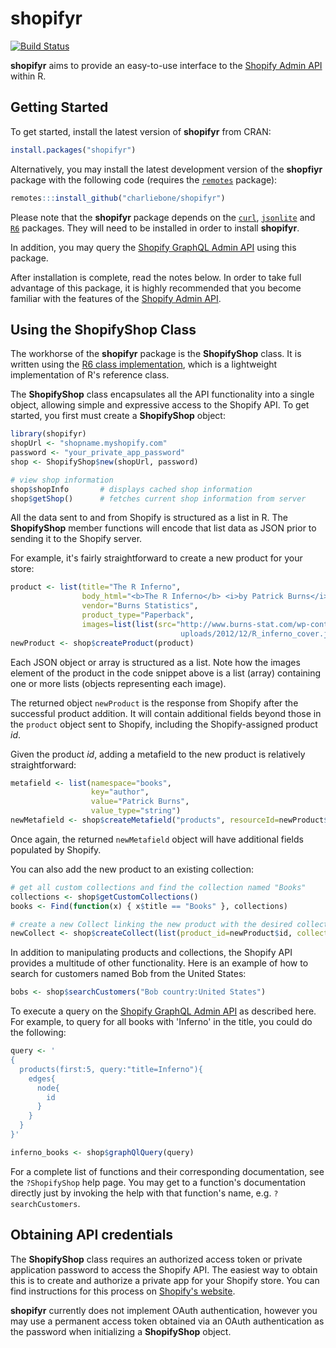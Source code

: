 # shopifyr

[![Build Status](https://travis-ci.org/charliebone/shopifyr.png)](https://travis-ci.org/charliebone/shopifyr)

**shopifyr** aims to provide an easy-to-use interface to the [Shopify Admin API](https://help.shopify.com/en/api/reference) within R. 

## Getting Started

To get started, install the latest version of **shopifyr** from CRAN:

```R
install.packages("shopifyr")
```

Alternatively, you may install the latest development version of the **shopfiyr** package with the following code (requires the [`remotes`](https://github.com/r-lib/remotes) package):

```R
remotes:::install_github("charliebone/shopifyr")
```

Please note that the **shopifyr** package depends on the [`curl`](https://github.com/jeroen/curl), [`jsonlite`](https://github.com/jeroen/jsonlite) and [`R6`](https://github.com/wch/R6) packages. They will need to be installed in order to install **shopifyr**.

In addition, you may query the [Shopify GraphQL Admin API](https://help.shopify.com/en/api/graphql-admin-api) using this package.

After installation is complete, read the notes below. In order to take full advantage of this package, it is highly recommended that you become familiar with the features of the [Shopify Admin API](https://help.shopify.com/en/api/getting-started). 

## Using the ShopifyShop Class
The workhorse of the **shopifyr** package is the **ShopifyShop** class. It is written using the [R6 class implementation](https://github.com/wch/R6), which is a lightweight implementation of R's reference class. 

The **ShopifyShop** class encapsulates all the API functionality into a single object, allowing simple and expressive access to the Shopify API. To get started, you first must create a **ShopifyShop** object:

```R
library(shopifyr)
shopUrl <- "shopname.myshopify.com"
password <- "your_private_app_password"
shop <- ShopifyShop$new(shopUrl, password)

# view shop information
shop$shopInfo       # displays cached shop information
shop$getShop()      # fetches current shop information from server
```

All the data sent to and from Shopify is structured as a list in R. The **ShopifyShop** member functions will encode that list data as JSON prior to sending it to the Shopify server. 

For example, it's fairly straightforward to create a new product for your store:

```R
product <- list(title="The R Inferno",
                body_html="<b>The R Inferno</b> <i>by Patrick Burns</i>",
                vendor="Burns Statistics",
                product_type="Paperback",
                images=list(list(src="http://www.burns-stat.com/wp-content/
                                      uploads/2012/12/R_inferno_cover.jpg")))
newProduct <- shop$createProduct(product)
```

Each JSON object or array is structured as a list. Note how the images element of the product in the code snippet above is a list (array) containing one or more lists (objects representing each image).  

The returned object `newProduct` is the response from Shopify after the successful product addition. It will contain additional fields beyond those in the `product` object sent to Shopify, including the Shopify-assigned product _id_. 

Given the product _id_, adding a metafield to the new product is relatively straightforward:

```R
metafield <- list(namespace="books",
                  key="author",
                  value="Patrick Burns",
                  value_type="string")
newMetafield <- shop$createMetafield("products", resourceId=newProduct$id, metafield=metafield)
```

Once again, the returned `newMetafield` object will have additional fields populated by Shopify.

You can also add the new product to an existing collection:

```R
# get all custom collections and find the collection named "Books"
collections <- shop$getCustomCollections()
books <- Find(function(x) { x$title == "Books" }, collections)

# create a new Collect linking the new product with the desired collection
newCollect <- shop$createCollect(list(product_id=newProduct$id, collection_id=books$id))
```

In addition to manipulating products and collections, the Shopify API provides a multitude of other functionality. Here is an example of how to search for customers named Bob from the United States:

```R
bobs <- shop$searchCustomers("Bob country:United States")
```

To execute a query on the [Shopify GraphQL Admin API](https://help.shopify.com/en/api/graphql-admin-api) as described here. For example, to query for all books with 'Inferno' in the title, you could do the following:

```R
query <- '
{
  products(first:5, query:"title=Inferno"){
    edges{
      node{
        id
      }
    }
  }
}'

inferno_books <- shop$graphQlQuery(query)
```

For a complete list of functions and their corresponding documentation, see the `?ShopifyShop` help page. You may get to a function's documentation directly just by invoking the help with that function's name, e.g. `?searchCustomers`.

## Obtaining API credentials
The **ShopifyShop** class requires an authorized access token or private application password to access the Shopify API. The easiest way to obtain this is to create and authorize a private app for your Shopify store. You can find instructions for this process on [Shopify's website](https://help.shopify.com/en/api/getting-started/authentication/private-authentication). 

**shopifyr** currently does not implement OAuth authentication, however you may use a permanent access token obtained via an OAuth authentication as the password when initializing a **ShopifyShop** object.